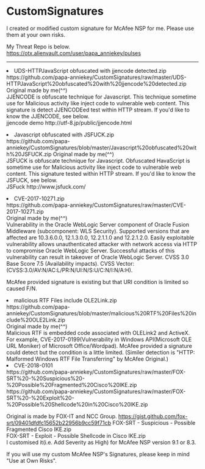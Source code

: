 # CustomSignatures

I created or modified custom signature for McAfee NSP for me.
Please use them at your own risks.

My Threat Repo is below.<BR>
https://otx.alienvault.com/user/papa_anniekey/pulses

<HR>

<li>UDS-HTTPJavaScript obfuscated with jjencode detected.zip<BR>
https://github.com/papa-anniekey/CustomSignatures/raw/master/UDS-HTTPJavaScript%20obfuscated%20with%20jjencode%20detected.zip
 Original made by me(^^)<BR>
 JJENCODE is obfuscate technique for Javascript. This technique sometime use for Malicious activity like inject code to vulnerable web content. This signature is detect JJENCODEed test within HTTP stream. If you'd like to know the JJENCODE, see below.<br>
jjencode demo
http://utf-8.jp/public/jjencode.html<P>
  

<li>Javascript obfuscated with JSFUCK.zip<BR>
https://github.com/papa-anniekey/CustomSignatures/blob/master/Javascript%20obfuscated%20with%20JSFUCK.zip
 Original made by me(^^)<BR>
 JSFUCK is obfuscate technique for Javascript. Obfuscated HavaScript is sometime use for Malicious activity like inject code to vulnerable web content. This signature tested within HTTP stream. If you'd like to know the JSFUCK, see below.<br>
JSFuck
http://www.jsfuck.com/<P>

<li>CVE-2017-10271.zip<BR>
 https://github.com/papa-anniekey/CustomSignatures/raw/master/CVE-2017-10271.zip<br>
Original made by me(^^)<BR>
 Vulnerability in the Oracle WebLogic Server component of Oracle Fusion Middleware (subcomponent: WLS Security). Supported versions that are affected are 10.3.6.0.0, 12.1.3.0.0, 12.2.1.1.0 and 12.2.1.2.0. Easily exploitable vulnerability allows unauthenticated attacker with network access via HTTP to compromise Oracle WebLogic Server. Successful attacks of this vulnerability can result in takeover of Oracle WebLogic Server. CVSS 3.0 Base Score 7.5 (Availability impacts). CVSS Vector: (CVSS:3.0/AV:N/AC:L/PR:N/UI:N/S:U/C:N/I:N/A:H).
 
McAfee provided signature is existing but that URI condition is limited so caused F/N. 


<li>malicious RTF Files include OLE2Link.zip<BR>
 https://github.com/papa-anniekey/CustomSignatures/blob/master/malicious%20RTF%20Files%20include%20OLE2Link.zip<br>
 Original made by me(^^)<BR>
 Malicious RTF is embedded code associated with OLELink2 and ActiveX.
 For example, CVE-2017-0199(Vulnerability in Windows API(Microsoft OLE URL Moniker) of Microsoft Office/Wordpad). 
 McAfee provided a signature could detect but the condition is a little limited.
 (Similer detection is "HTTP: Malformed Windows RTF File Transferring" by McAfee Original.)
  
<li>CVE-2018-0101<BR>
https://github.com/papa-anniekey/CustomSignatures/raw/master/FOX-SRT%20-%20Suspicious%20-%20Possible%20Fragmented%20Cisco%20IKE.zip<br>
https://github.com/papa-anniekey/CustomSignatures/raw/master/FOX-SRT%20-%20Exploit%20-%20Possible%20Shellcode%20in%20Cisco%20IKE.zip<p>

 Original is made by FOX-IT and NCC Group.
 https://gist.github.com/fox-srt/09401dfdfc15652b22956b9cc59f71cb
 FOX-SRT - Suspicious - Possible Fragmented Cisco IKE.zip<br>
 FOX-SRT - Exploit - Possible Shellcode in Cisco IKE.zip<br>
I customised it(i.e. Add Severity as High) for McAfee NSP version 9.1 or 8.3.


If you will use my custom McAfee NSP's Signatures, please keep in mind "Use at Own Risks".
